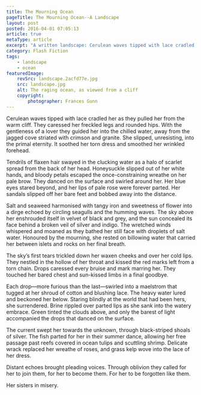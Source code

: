 ```yaml
---
title: The Mourning Ocean
pageTitle: The Mourning Ocean--A Landscape
layout: post
posted: 2016-04-01 07:05:13
article: true
metaType: article
excerpt: "A written landscape: Cerulean waves tipped with lace cradled her as they pulled her from the warm cliff. They caressed her freckled legs and rounded hips …"
category: Flash Fiction
tags:
    - landscape
    - ocean
featuredImage:
    revSrc: landscape.2acfd77e.jpg
    src: landscape.jpg
    alt: The raging ocean, as viewed from a cliff
    copyright:
        photographer: Frances Gunn
---
```


Cerulean waves tipped with lace cradled her as they pulled her from the warm cliff. They caressed her freckled legs and rounded hips. With the gentleness of a lover they guided her into the chilled water, away from the jagged cove striated with crimson and granite. She slipped, unresisting, into the primal eternity. It soothed her torn dress and smoothed her wrinkled forehead.

Tendrils of flaxen hair swayed in the clucking water as a halo of scarlet spread from the back of her head. Honeysuckle slipped out of her white hands, and bloody petals escaped the once-constraining wreathe on her pale brow. They danced on the surface and swirled around her. Her blue eyes stared beyond, and her lips of pale rose were forever parted. Her sandals slipped off her bare feet and bobbed away into the distance.

Salt and seaweed harmonised with tangy iron and sweetness of flower into a dirge echoed by circling seagulls and the humming waves. The sky above her enshrouded itself in velvet of black and grey, and the sun concealed its face behind a broken veil of silver and indigo. The wretched winds whispered and moaned as they bathed her still face with droplets of salt water. Honoured by the mourning, she rested on billowing water that carried her between islets and rocks on her final breath.

<span class="js-pullquote">The sky’s first tears trickled down her waxen cheeks and over her cold lips.</span> They nestled in the hollow of her throat and kissed the red marks left from a torn chain. Drops caressed every bruise and mark marring her. They touched her bared chest and sun-kissed limbs in a final goodbye.

Each drop—more furious than the last—swirled into a maelstrom that tugged at her shroud of cotton and blushing lace. The heavy water lured and beckoned her below. Staring blindly at the world that had been hers, she surrendered. Brine rippled over parted lips as she sank into the watery embrace. Green tinted the clouds above, and only the barest of light accompanied the drops that danced on the surface.

The current swept her towards the unknown, through black-striped shoals of silver. The fish parted for her in their summer dance, allowing her free passage past reefs covered in ocean tulips and scuttling shrimp. Delicate wrack replaced her wreathe of roses, and grass kelp wove into the lace of her dress. 

Distant echoes brought pleading voices. Through oblivion they called for her to join them, for her to become them. For her to be forgotten like them.

Her sisters in misery.




